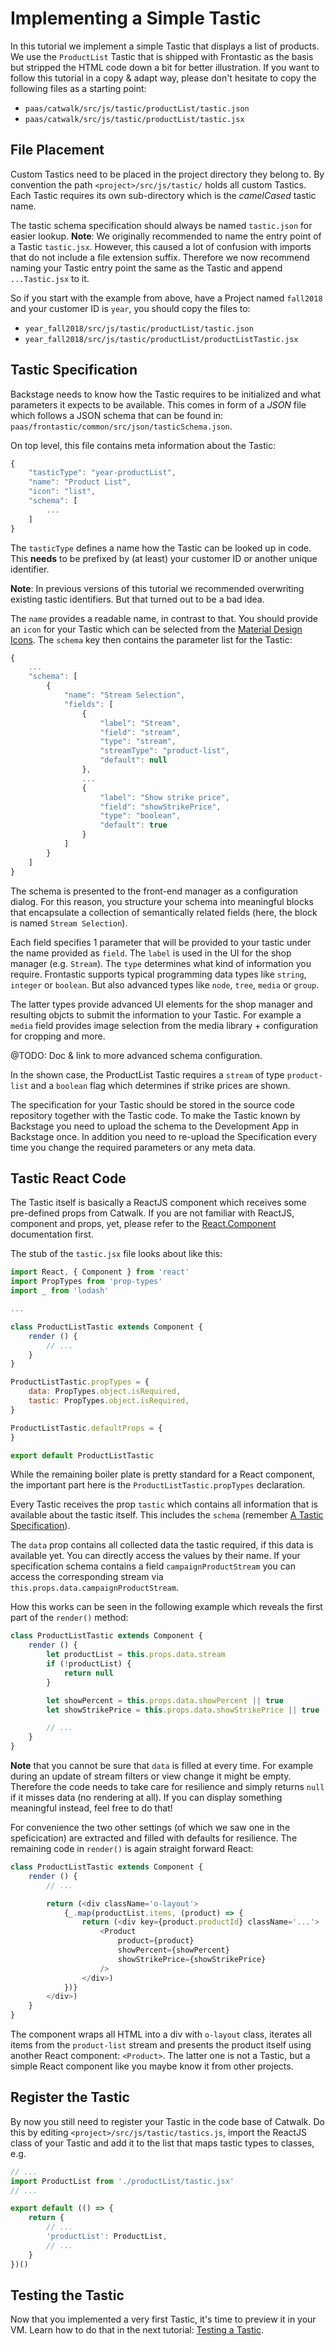# Implementing a Simple Tastic

In this tutorial we implement a simple Tastic that displays a list of products.
We use the `ProductList` Tastic that is shipped with Frontastic as the basis
but stripped the HTML code down a bit for better illustration. If you want to
follow this tutorial in a copy & adapt way, please don't hesitate to copy the
following files as a starting point:

- `paas/catwalk/src/js/tastic/productList/tastic.json`
- `paas/catwalk/src/js/tastic/productList/tastic.jsx`

## File Placement

Custom Tastics need to be placed in the project directory they belong to. By
convention the path `<project>/src/js/tastic/` holds all custom Tastics. Each
Tastic requires its own sub-directory which is the *camelCased* tastic name.

The tastic schema specification should always be named `tastic.json` for easier
lookup.  **Note**: We originally recommended to name the entry point of a
Tastic `tastic.jsx`. However, this caused a lot of confusion with imports that
do not include a file extension suffix. Therefore we now recommend naming your
Tastic entry point the same as the Tastic and append `...Tastic.jsx` to it.

So if you start with the example from above, have a Project named `fall2018`
and your customer ID is `year`, you should copy the files to:

- `year_fall2018/src/js/tastic/productList/tastic.json`
- `year_fall2018/src/js/tastic/productList/productListTastic.jsx`

## Tastic Specification

Backstage needs to know how the Tastic requires to be initialized and what
parameters it expects to be available. This comes in form of a *JSON* file
which follows a JSON schema that can be found in: `paas/frontastic/common/src/json/tasticSchema.json`.

On top level, this file contains meta information about the Tastic:

```js
{
    "tasticType": "year-productList",
    "name": "Product List",
    "icon": "list",
    "schema": [
        ...
    ]
}

```

The `tasticType` defines a name how the Tastic can be looked up in code. This
**needs** to be prefixed by (at least) your customer ID or another unique
identifier.

**Note**: In previous versions of this tutorial we recommended overwriting
existing tastic identifiers. But that turned out to be a bad idea.

The `name` provides a readable name, in contrast to that. You should provide an
`icon` for your Tastic which can be selected from the [Material Design
Icons](https://material.io/tools/icons/). The `schema` key  then contains the
parameter list for the Tastic:

```js
{
    ...
    "schema": [
        {
            "name": "Stream Selection",
            "fields": [
                {
                    "label": "Stream",
                    "field": "stream",
                    "type": "stream",
                    "streamType": "product-list",
                    "default": null
                },
                ...
                {
                    "label": "Show strike price",
                    "field": "showStrikePrice",
                    "type": "boolean",
                    "default": true
                }
            ]
        }
    ]
}
```

The schema is presented to the front-end manager as a configuration dialog. For
this reason, you structure your schema into meaningful blocks that encapsulate
a collection of semantically related fields (here, the block is named `Stream
Selection`).

Each field specifies 1 parameter that will be provided to your tastic under the
name provided as `field`. The `label` is used in the UI for the shop manager
(e.g. `Stream`). The `type` determines what kind of information you require.
Frontastic supports typical programming data types like `string`, `integer` or
`boolean`. But also advanced types like `node`, `tree`, `media` or `group`.

The latter types provide advanced UI elements for the shop manager and
resulting objcts to submit the information to your Tastic. For example a
`media` field provides image selection from the media library + configuration
for cropping and more.

@TODO: Doc & link to more advanced schema configuration.

In the shown case, the ProductList Tastic requires a `stream` of type
`product-list` and a `boolean` flag which determines if strike prices are
shown.

The specification for your Tastic should be stored in the source code
repository together with the Tastic code. To make the Tastic known by Backstage
you need to upload the schema to the Development App in Backstage once. In
addition you need to re-upload the Specification every time you change the
required parameters or any meta data.

## Tastic React Code

The Tastic itself is basically a ReactJS component which receives some
pre-defined props from Catwalk. If you are not familiar with ReactJS, component
and props, yet, please refer to the
[React.Component](https://reactjs.org/docs/react-component.html) documentation
first.

The stub of the `tastic.jsx` file looks about like this:

```js
import React, { Component } from 'react'
import PropTypes from 'prop-types'
import _ from 'lodash'

...

class ProductListTastic extends Component {
    render () {
        // ...
    }
}

ProductListTastic.propTypes = {
    data: PropTypes.object.isRequired,
    tastic: PropTypes.object.isRequired,
}

ProductListTastic.defaultProps = {
}

export default ProductListTastic

```

While the remaining boiler plate is pretty standard for a React component, the
important part here is the `ProductListTastic.propTypes` declaration.

Every Tastic receives the prop `tastic` which contains all information that is
available about the tastic itself. This includes the `schema` (remember [A
Tastic Specification]).

The `data` prop contains all collected data the tastic required, if this data
is available yet. You can directly access the values by their name. If your
specification schema contains a field `campaignProductStream` you can access
the corresponding stream via `this.props.data.campaignProductStream`.

How this works can be seen in the following example which reveals the first
part of the `render()` method:

```js
class ProductListTastic extends Component {
    render () {
        let productList = this.props.data.stream
        if (!productList) {
            return null
        }

        let showPercent = this.props.data.showPercent || true
        let showStrikePrice = this.props.data.showStrikePrice || true

        // ...
    }
}

```

**Note** that you cannot be sure that `data` is filled at every time. For
example during an update of stream filters or view change it might be empty.
Therefore the code needs to take care for resilience and simply returns `null`
if it misses data (no rendering at all). If you can display something
meaningful instead, feel free to do that!

For convenience the two other settings (of which we saw one in the
speficication) are extracted and filled with defaults for resilience. The
remaining code in `render()` is again straight forward React:

```js
class ProductListTastic extends Component {
    render () {
        // ...

        return (<div className='o-layout'>
            {_.map(productList.items, (product) => {
                return (<div key={product.productId} className='...'>
                    <Product
                        product={product}
                        showPercent={showPercent}
                        showStrikePrice={showStrikePrice}
                    />
                </div>)
            })}
        </div>)
    }
}
```

The component wraps all HTML into a div with `o-layout` class, iterates all
items from the `product-list` stream and presents the product itself using
another React component: `<Product>`. The latter one is not a Tastic, but a
simple React component like you maybe know it from other projects.

## Register the Tastic

By now you still need to register your Tastic in the code base of Catwalk. Do
this by editing `<project>/src/js/tastic/tastics.js`, import the ReactJS class of
your Tastic and add it to the list that maps tastic types to classes, e.g.

```js
// ...
import ProductList from './productList/tastic.jsx'
// ...

export default (() => {
    return {
        // ...
        'productList': ProductList,
        // ...
    }
})()

```

## Testing the Tastic

Now that you implemented a very first Tastic, it's time to preview it in your
VM. Learn how to do that in the next tutorial: [Testing a
Tastic](20_testing_tastic.md).

[A Tastic Specification]: #tastic-specification
